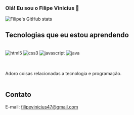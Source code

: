 ### Olá! Eu sou o Filipe Vinicius 👋<br />


![Filipe's GitHub stats](https://github-readme-stats.vercel.app/api?username=filipevinicius&show_icons=true&theme=dracula)


## Tecnologias que eu estou aprendendo

<div style="display: inline_block"><br />
  <img align="center" src="https://img.shields.io/badge/HTML5-E34F26?style=for-the-badge&logo=html5&logoColor=white" alt="html5">
  <img align="center" src="https://img.shields.io/badge/CSS3-1572B6?style=for-the-badge&logo=css3&logoColor=white" alt="css3">
  <img align="center" src="https://img.shields.io/badge/JavaScript-F7DF1E?style=for-the-badge&logo=javascript&logoColor=black" alt="javascript">
  <img align="center" src="https://img.shields.io/badge/Java-ED8B00?style=for-the-badge&logo=java&logoColor=white" alt="java">
 </div><br /><br />
 
 Adoro coisas relacionadas a tecnologia e programação.<br /><br />
 
 ## Contato
 
  E-mail: filipevinicius47@gmail.com
